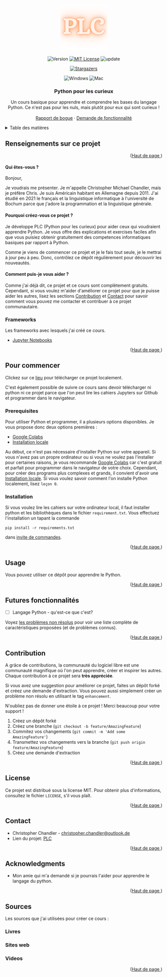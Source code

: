 <div id="top"></div>

<!-- PROJECT SHIELDS -->

<!-- PROJECT LOGO -->
<br />
<div align="center">
  <a href="https://github.com/christopher-chandler/Python-Pour-les-Curieux">
    <img src="img/logo.png" alt="Logo" width="150" height="150">
  </a>

![Version][Version-shield]  [![MIT License][license-shield]][license-url] ![update][update-shield]

[![Stargazers][stars-shield]][stars-url]

![Windows][windows-shield] ![Mac][Mac-shield]


<h3 align="center">Python pour les curieux</h3>

  <p align="center">
    Un cours basique pour apprendre et comprendre les bases du langage Python. Ce n'est pas 
pour les nuls, mais plutôt pour eux qui sont curieux ! 
    <br />
    <br />
    <a href="https://github.com/christopher-chandler/Python-pour-les-curieux/issues">Rapport de bogue</a>
    ·
    <a href="https://github.com/christopher-chandler/Python-pour-les-curieux/issues">Demande de fonctionnalité</a>
  </p>
</div>

<!-- TABLE OF CONTENTS -->
<details>
<summary>Table des matières</summary>
  
<ol>
    <li>
      <a href="#Renseignements-sur-ce-projet">Renseignements sur ce projet</a>
      <ul>
        <li><a href="# Qui-êtes-vous-?"> Qui êtes-vous ?</a></li>
      </ul>
      <ul>
        <li><a href="#Pourquoi-créez-vous-ce-projet ?">Pourquoi créez-vous ce projet ?</a></li>
      </ul>
      <ul>
        <li><a href="# Comment-puis-je-vous-aider-?"> Comment puis-je vous aider ?</a></li>
      </ul>
      <ul>
        <li><a href="#Frameworks">Frameworks</a></li>
      </ul>
    </li>
    <li>
      <a href="#Pour-commencer">Pour commencer</a>
      <ul>
        <li><a href="#Prerequisites">Prerequisites</a></li>
        <li><a href="#Installation">Installation</a></li>
      </ul>
    </li>
    <li><a href="#Usage">Usage</a></li>
    <li><a href="#Futures fonctionnalités">Futures fonctionnalités</a></li>
    <li><a href="#Contribution">Contribution</a></li>
    <li><a href="#License">License</a></li>
    <li><a href="#Contact">Contact</a></li>
    <li><a href="#Acknowledgments">Acknowledgments</a></li>
    <li><a href="#Sources">Sources</a></li>
  
</ol>

</details>

<!-- ABOUT THE PROJECT -->
## Renseignements sur ce projet

<div align="center">
  <a href="https://github.com/christopher-chandler/Python-pour-les-curieux">
   </a>
</div>
<p align="right">(<a href="#top">Haut de page </a>)</p>


#### Qui êtes-vous ?

Bonjour, 

Je voudrais me présenter. Je m'appelle Christopher Michael Chandler, 
mais je préfère Chris. Je suis Américain habitant en Allemagne 
depuis 2011. J'ai étudié en 2021 le français et la linguistique informatique à 
l'université de Bochum parce que j'adore la programmation et la linguistique
générale. 

#### Pourquoi créez-vous ce projet ?

Je développe PLC (Python pour les curieux) pour aider ceux qui 
voudraient apprendre Python. Je vous offre des explications
et exercises faciles afin que vous puisiez obtenir gratuitement
des competences informatiques basiques par rapport à Python.

Comme je viens de commencer ce projet et je le fais tout seule, 
je le mettrai à jour peu à peu. Donc, contrôlez ce dépôt régulièrement 
pour découvrir les nouveautés.   

#### Comment puis-je vous aider ? 

Comme j'ai déjà dit, ce projet et ce cours sont complètement gratuits. 
Cependant, si vous voulez m'aider d'améliorer ce projet pour que je puisse 
aider les autres, lisez les sections <a href="#Contribution">Contribution</a>
et <a href="#Contact">Contact</a> pour savoir comment 
vous pouvez me contacter et contribuer à ce projet communautaire.


### Frameworks

Les frameworks avec lesquels j'ai créé ce cours. 
* [Jupyter Notebooks](https://jupyter.org/)
 

<p align="right">(<a href="#top">Haut de page </a>)</p>


<!-- GETTING STARTED -->
## Pour commencer

Clickez sur ce [lieu][download] pour télécharger ce projet localement. 

C'est également possible de suivre ce cours sans devoir télécharger ni python
ni ce projet parce que l'on peut lire les cahiers Jupyters sur Github et 
programmer dans le navigateur. 


### Prerequisites

Pour utiliser Python et programmer, il a plusieurs options disponibles. 
Je vous propose donc deux options premières : 
* [Google Colabs](https://colab.research.google.com/?hl=fr)
* [Installation locale](https://www.python.org/downloads/)

Au début, ce n'est pas nécessaire d'installer Python sur votre appareil. 
Si vous n'avez pas un propre ordinateur ou si vous ne voulez pas l'installer
pour certaines raisons, je vous recommande [Google Colabs](https://colab.research.google.com/?hl=fr)
car c'est gratuit et parfait pour programmer dans le navigateur de votre choix. 
Cependant, pour créer des programs plus complexes et grands, 
il convient d'avoir une [Installation locale](https://www.python.org/downloads/).
Si vous voulez savoir comment l'on installe Python localement, lisez `leçon 0`.

### Installation

Si vous voulez lire les cahiers sur votre ordinateur local, il faut installer
python et les bibliothèques dans le fichier `requirement.txt`. Vous effectuez 
l'installation un tapant la commande 

```
pip install -r requirements.txt
 ```
dans [invite de commandes](https://fr.wikipedia.org/wiki/Cmd).

<p align="right">(<a href="#top">Haut de page </a>)</p>



<!-- USAGE EXAMPLES -->
## Usage

Vous pouvez utiliser ce dépôt pour apprendre le Python. 

<p align="right">(<a href="#top">Haut de page </a>)</p>


<!-- ROADMAP -->
## Futures fonctionnalités

- [ ] Langage Python - qu'est-ce que c'est?

Voyez [les problèmes non résolus][les-problèmes-non-résolus]
pour voir une liste complète de caractéristiques proposées (et de problèmes connus).

<p align="right">(<a href="#top">Haut de page </a>)</p>


<!-- CONTRIBUTING -->
## Contribution

A grâce de contributions, la communauté du logiciel libre est une communauté 
magnifique où l'on peut apprendre, créer et inspirer les autres. Chaque 
contribution à ce projet sera **très appréciée**. 

Si vous avez une suggestion pour améliorer ce projet, faites un 
dépôt forké et créez une demande d'extraction. Vous pouvez aussi simplement créer 
un problème non résolu en utilisant le tag `enhancement`. 

N'oubliez pas de donner une étoile à ce projet ! Merci beaucoup pour votre 
support !


1. Créez un dépôt forké
2. Créez une branche (`git checkout -b feature/AmazingFeature`)
3. Commitez vos changements (`git commit -m 'Add some AmazingFeature'`)
4. Transmettez vos changements vers la branche (`git push origin feature/AmazingFeature`)
5. Créez une demande d'extraction

<p align="right">(<a href="#top">Haut de page </a>)</p>


<!-- LICENSE -->
## License

Ce projet est distribué sous la license MIT. Pour obtenir plus d'informations, 
consultez le fichier `LICENSE`, s'il vous plaît. 

<p align="right">(<a href="#top">Haut de page </a>)</p>


<!-- CONTACT -->
## Contact

* Christopher Chandler - christopher.chandler@outlook.de
* Lien du projet: [PLC][Lien-du-projet]

<p align="right">(<a href="#top">Haut de page </a>)</p>


<!-- ACKNOWLEDGMENTS -->
## Acknowledgments

* Mon amie qui m'a demandé si je pourrais l'aider pour apprendre le langage du python. 

<p align="right">(<a href="#top">Haut de page </a>)</p>


<!-- Sources -->

## Sources
Les sources que j'ai utilisées pour créer ce cours : 


### Livres 

### Sites web 

### Videos

<p align="right">(<a href="#top">Haut de page </a>)</p>

<!-- MARKDOWN LINKS & IMAGES -->

<!-- LINKS -->
[download]: https://github.com/christopher-chandler/Python-Pour-les-Debutants/archive/refs/heads/main.zip
[les-problèmes-non-résolus]: (https://github.com/christopher-chandler/Python-pour-les-curieux/issues) 
[Lien-du-projet]: (https://github.com/christopher-chandler/Python-pour-les-curieux)

<!-- SHIELDS -->
[contributors-shield]: https://img.shields.io/github/contributors/christopher-chandler/Python-pour-les-curieux?color=green&logoColor=%20
[contributors-url]: https://github.com/christopher-chandler/Python-pour-les-curieux/graphs/contributors

[stars-shield]: https://img.shields.io/github/stars/christopher-chandler/Python-pour-les-curieux?style=social
[stars-url]: https://github.com/christopher-chandler/Python-pour-les-curieux/stargazers

[license-shield]: https://img.shields.io/github/license/christopher-chandler/Python-pour-les-curieux?color=yellow&logoColor=%20
[license-url]: https://github.com/christopher-chandler/Python-pour-les-curieux/blob/main/LICENSE

<!-- BASIC SHIELDS -->
[download-shield]: https://img.shields.io/github/downloads/christopher-chandler/Python-pour-les-curieux/total
[windows-shield]: https://img.shields.io/badge/Windows-Tested-purple 
[mac-shield]: https://img.shields.io/badge/Mac-Tested-purple
[version-shield]: https://img.shields.io/badge/Version-0.0.1-brightgreen
[update-shield]: https://img.shields.io/badge/Last_Updated-Mars_2022-blue
